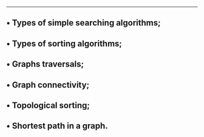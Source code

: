 ------------------------------------------
• Types of simple searching algorithms;
------------------------------------------
• Types of sorting algorithms;
------------------------------------------
• Graphs traversals;
------------------------------------------
• Graph connectivity;
------------------------------------------
• Topological sorting;
-----------------------------------------
• Shortest path in a graph.
-----------------------------------------
